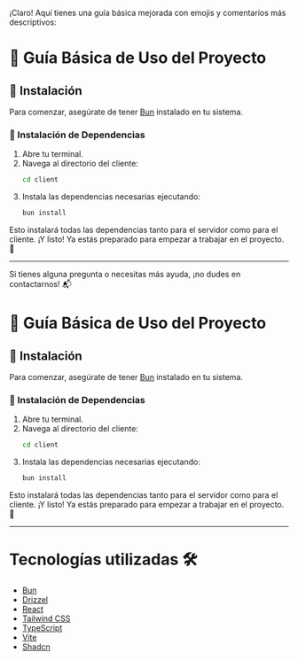 ¡Claro! Aquí tienes una guía básica mejorada con emojis y comentarios más descriptivos:

# 📖 Guía Básica de Uso del Proyecto

## 🚀 Instalación
Para comenzar, asegúrate de tener [Bun](https://bun.sh/) instalado en tu sistema.

### 🔧 Instalación de Dependencias
1. Abre tu terminal.
2. Navega al directorio del cliente:
   ```bash
   cd client
   ```
3. Instala las dependencias necesarias ejecutando:
   ```bash
   bun install
   ```

Esto instalará todas las dependencias tanto para el servidor como para el cliente. ¡Y listo! Ya estás preparado para empezar a trabajar en el proyecto. 🎉

---

Si tienes alguna pregunta o necesitas más ayuda, ¡no dudes en contactarnos! 📬

# 📖 Guía Básica de Uso del Proyecto

## 🚀 Instalación
Para comenzar, asegúrate de tener [Bun](https://bun.sh/) instalado en tu sistema.

### 🔧 Instalación de Dependencias
1. Abre tu terminal.
2. Navega al directorio del cliente:
   ```bash
   cd client
   ```
3. Instala las dependencias necesarias ejecutando:
   ```bash
   bun install
   ```

Esto instalará todas las dependencias tanto para el servidor como para el cliente. ¡Y listo! Ya estás preparado para empezar a trabajar en el proyecto. 🎉

---


# Tecnologías utilizadas 🛠️
- [Bun](https://bun.sh/)
- [Drizzel](https://orm.drizzle.team/)
- [React](https://react.dev/)
- [Tailwind CSS](https://tailwindcss.com/)
- [TypeScript](https://www.typescriptlang.org/)
- [Vite](https://vitejs.dev/)
- [Shadcn](https://ui.shadcn.com/)
